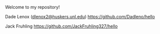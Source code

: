 Welcome to my repository!

Dade Lenox (dlenox2@huskers.unl.edu)
    https://github.com/Dadleno/hello


Jack Fruhling 
    https://github.com/JackFruhling327/hello